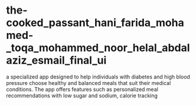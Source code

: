 # the-cooked_passant_hani_farida_mohamed-_toqa_mohammed_noor_helal_abdalaziz_esmail_final_ui
a specialized app designed to help individuals with diabetes and high blood pressure choose healthy and balanced meals that suit their medical conditions. The app offers features such as personalized meal recommendations with low sugar and sodium, calorie tracking

